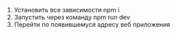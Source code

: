 1) Установить все зависимости npm i
2) Запустить через команду npm run dev
3) Перейти по появившемуся адресу веб приложения
